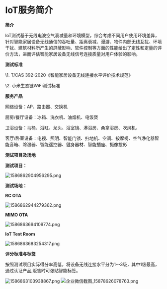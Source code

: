 # IoT服务简介

**简介**

 

IoT测试基于无线电波空气衰减量和环境模型，综合考虑不同用户使用环境差异，针对智能家居设备无线通信的吞吐量、距离衰减、漫游、物件内部无线互扰、环境干扰、建筑材料所产生的屏蔽影响、软件控制等方面的性能给出了定性和定量的评价方法，进而评估智能家居设备无线信号连接质量对用户体验的影响。

 

  

**测试标准**

 

\1. T/CAS 392-2020《智能家居设备无线连接水平评价技术规范》

\2. 小米生态链WiFi测试标准

 

  

**服务产品**

 

网络设备：AP、路由器、交换机

厨房/餐厅设备：冰箱、洗衣机、油烟机、电饭煲

卫浴设备：马桶、浴缸、龙头、浴室镜、淋浴房、桑拿浴房、吹风机、

客厅/卧室设备：电视、照明、智能门锁、扫地机、空调、按摩椅、空气净化器智能音箱、除湿器、智能遥控器、健身器材、智能插座、摄像投影

 

  

**测试项目及场地**

 

**测试项目：**

![1586862904956295.png](file:///C:\Users\ADMINI~1\AppData\Local\Temp\msohtmlclip1\01\clip_image002.gif)

 

**测试场地：**

**RC OTA**

![1586862944279362.png](file:///C:\Users\ADMINI~1\AppData\Local\Temp\msohtmlclip1\01\clip_image003.gif)

 

**MIMO OTA**

![1586863694109774.png](file:///C:\Users\ADMINI~1\AppData\Local\Temp\msohtmlclip1\01\clip_image004.gif)

 

**IoT Test Room**

![1586863683254317.png](file:///C:\Users\ADMINI~1\AppData\Local\Temp\msohtmlclip1\01\clip_image005.gif)

 

  

**评分标准与标签**

 

按照测试项目实际得分率高低，将设备无线连接水平分为1～3级，其中1级最高，通过认证产品,贩售时可张贴智能标签。

![1586863103938867.png](file:///C:\Users\ADMINI~1\AppData\Local\Temp\msohtmlclip1\01\clip_image006.gif)     ![企业微信截图_15878626078763.png](file:///C:\Users\ADMINI~1\AppData\Local\Temp\msohtmlclip1\01\clip_image007.gif)

 